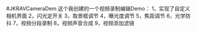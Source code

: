 #JKRAVCameraDem
这个我创建的一个视频录制编辑Demo：
1，实现了自定义相机界面
2，闪光定开关
3，取景框调节
4，曝光度调节
5，焦距调节
6，光学防抖
7，视频分段录制
8，视频声音合成
9，视频添加滤镜
